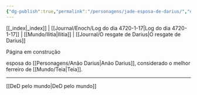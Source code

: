 ```yaml
---
{"dg-publish":true,"permalink":"/personagens/jade-esposa-de-darius/","dgHomeLink":true,"dgPassFrontmatter":false}
---
```


[[_index|_index]] | [[Journal/Enoch/Log do dia 4720-1-17|Log do dia 4720-1-17]] | [[Mundo/Ilitia|Ilitia]] | [[Journal/O resgate de Darius|O resgate de Darius]] 

Página em construção

esposa do [[Personagens/Anão Darius|Anão Darius]], considerado o melhor ferreiro de [[Mundo/Teia|Teia]].

---
[[DeD pelo mundo|DeD pelo mundo]]